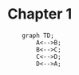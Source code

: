 # Chapter 1

```mermaid
    graph TD;
        A<-->B;
        B<-->C;
        C<-->D;
        D<-->A;
```
